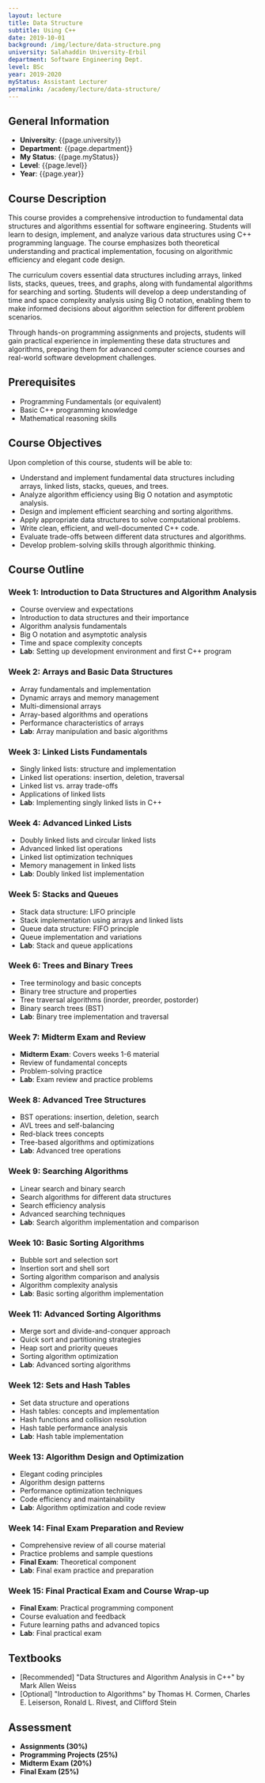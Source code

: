 ```yaml
---
layout: lecture
title: Data Structure
subtitle: Using C++
date: 2019-10-01
background: /img/lecture/data-structure.png
university: Salahaddin University-Erbil
department: Software Engineering Dept.
level: BSc
year: 2019-2020
myStatus: Assistant Lecturer
permalink: /academy/lecture/data-structure/
---
```


## General Information

- **University**: {{page.university}}
- **Department**: {{page.department}}
- **My Status**: {{page.myStatus}}
- **Level**: {{page.level}}
- **Year**: {{page.year}}

## Course Description

This course provides a comprehensive introduction to fundamental data structures and algorithms essential for software engineering. Students will learn to design, implement, and analyze various data structures using C++ programming language. The course emphasizes both theoretical understanding and practical implementation, focusing on algorithmic efficiency and elegant code design.

The curriculum covers essential data structures including arrays, linked lists, stacks, queues, trees, and graphs, along with fundamental algorithms for searching and sorting. Students will develop a deep understanding of time and space complexity analysis using Big O notation, enabling them to make informed decisions about algorithm selection for different problem scenarios.

Through hands-on programming assignments and projects, students will gain practical experience in implementing these data structures and algorithms, preparing them for advanced computer science courses and real-world software development challenges.

## Prerequisites

- Programming Fundamentals (or equivalent)
- Basic C++ programming knowledge
- Mathematical reasoning skills

## Course Objectives

Upon completion of this course, students will be able to:

- Understand and implement fundamental data structures including arrays, linked lists, stacks, queues, and trees.
- Analyze algorithm efficiency using Big O notation and asymptotic analysis.
- Design and implement efficient searching and sorting algorithms.
- Apply appropriate data structures to solve computational problems.
- Write clean, efficient, and well-documented C++ code.
- Evaluate trade-offs between different data structures and algorithms.
- Develop problem-solving skills through algorithmic thinking.

## Course Outline

### Week 1: Introduction to Data Structures and Algorithm Analysis
- Course overview and expectations
- Introduction to data structures and their importance
- Algorithm analysis fundamentals
- Big O notation and asymptotic analysis
- Time and space complexity concepts
- **Lab**: Setting up development environment and first C++ program

### Week 2: Arrays and Basic Data Structures
- Array fundamentals and implementation
- Dynamic arrays and memory management
- Multi-dimensional arrays
- Array-based algorithms and operations
- Performance characteristics of arrays
- **Lab**: Array manipulation and basic algorithms

### Week 3: Linked Lists Fundamentals
- Singly linked lists: structure and implementation
- Linked list operations: insertion, deletion, traversal
- Linked list vs. array trade-offs
- Applications of linked lists
- **Lab**: Implementing singly linked lists in C++

### Week 4: Advanced Linked Lists
- Doubly linked lists and circular linked lists
- Advanced linked list operations
- Linked list optimization techniques
- Memory management in linked lists
- **Lab**: Doubly linked list implementation

### Week 5: Stacks and Queues
- Stack data structure: LIFO principle
- Stack implementation using arrays and linked lists
- Queue data structure: FIFO principle
- Queue implementation and variations
- **Lab**: Stack and queue applications

### Week 6: Trees and Binary Trees
- Tree terminology and basic concepts
- Binary tree structure and properties
- Tree traversal algorithms (inorder, preorder, postorder)
- Binary search trees (BST)
- **Lab**: Binary tree implementation and traversal

### Week 7: Midterm Exam and Review
- **Midterm Exam**: Covers weeks 1-6 material
- Review of fundamental concepts
- Problem-solving practice
- **Lab**: Exam review and practice problems

### Week 8: Advanced Tree Structures
- BST operations: insertion, deletion, search
- AVL trees and self-balancing
- Red-black trees concepts
- Tree-based algorithms and optimizations
- **Lab**: Advanced tree operations

### Week 9: Searching Algorithms
- Linear search and binary search
- Search algorithms for different data structures
- Search efficiency analysis
- Advanced searching techniques
- **Lab**: Search algorithm implementation and comparison

### Week 10: Basic Sorting Algorithms
- Bubble sort and selection sort
- Insertion sort and shell sort
- Sorting algorithm comparison and analysis
- Algorithm complexity analysis
- **Lab**: Basic sorting algorithm implementation

### Week 11: Advanced Sorting Algorithms
- Merge sort and divide-and-conquer approach
- Quick sort and partitioning strategies
- Heap sort and priority queues
- Sorting algorithm optimization
- **Lab**: Advanced sorting algorithms

### Week 12: Sets and Hash Tables
- Set data structure and operations
- Hash tables: concepts and implementation
- Hash functions and collision resolution
- Hash table performance analysis
- **Lab**: Hash table implementation

### Week 13: Algorithm Design and Optimization
- Elegant coding principles
- Algorithm design patterns
- Performance optimization techniques
- Code efficiency and maintainability
- **Lab**: Algorithm optimization and code review

### Week 14: Final Exam Preparation and Review
- Comprehensive review of all course material
- Practice problems and sample questions
- **Final Exam**: Theoretical component
- **Lab**: Final exam practice and preparation

### Week 15: Final Practical Exam and Course Wrap-up
- **Final Exam**: Practical programming component
- Course evaluation and feedback
- Future learning paths and advanced topics
- **Lab**: Final practical exam

## Textbooks

- [Recommended] "Data Structures and Algorithm Analysis in C++" by Mark Allen Weiss
- [Optional] "Introduction to Algorithms" by Thomas H. Cormen, Charles E. Leiserson, Ronald L. Rivest, and Clifford Stein

## Assessment

- **Assignments (30%)**
- **Programming Projects (25%)**
- **Midterm Exam (20%)**
- **Final Exam (25%)**
